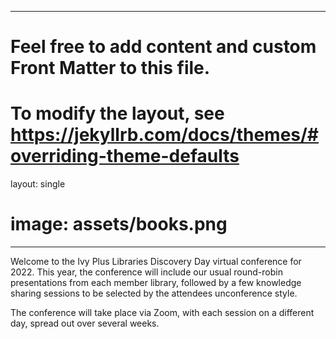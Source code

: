 <!-- Google Tag Manager (noscript) -->
<noscript><iframe src="https://www.googletagmanager.com/ns.html?id=GTM-MG5XGGX"
height="0" width="0" style="display:none;visibility:hidden"></iframe></noscript>
<!-- End Google Tag Manager (noscript) -->

---
# Feel free to add content and custom Front Matter to this file.
# To modify the layout, see https://jekyllrb.com/docs/themes/#overriding-theme-defaults

layout: single
# image: assets/books.png
---

Welcome to the Ivy Plus Libraries Discovery Day virtual conference for 2022. This year, the conference will include our usual round-robin presentations from each member library, followed by a few knowledge sharing sessions to be selected by the attendees unconference style.  

The conference will take place via Zoom, with each session on a different day, spread out over several weeks.  
